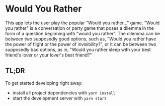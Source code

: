 # Would You Rather

This app lets the user play the popular "Would you rather..." game.
"Would you rather" is a conversation or party game that poses a dilemma in the form of a question beginning with "would you rather". The dilemma can be between two supposedly good options, such as, "Would you rather have the power of flight or the power of invisibility?", or it can be between two supposedly bad options, as in, "Would you rather sleep with your best friend's lover or your lover's best friend?"

## TL;DR

To get started developing right away:

* install all project dependencies with `yarn install`
* start the development server with `yarn start`
